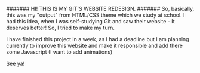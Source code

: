 ####### HI! THIS IS MY GIT'S WEBSITE REDESIGN. #######
So, basically, this was my "output" from HTML/CSS theme which we study at school. I had this idea, when I was self-studying Git and saw their website - It deserves better! So, I tried to make my turn.

I have finished this project in a week, as I had a deadline but I am planning currently to improve this website and make it responsible and add there some Javascript (I want to add animations)

See ya!
